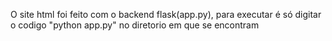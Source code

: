 O site html foi feito com o backend flask(app.py), para executar é só digitar o codigo "python app.py"
no diretorio em que se encontram
